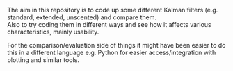 The aim in this repository is to code up some different Kalman filters (e.g. standard, extended, unscented) and compare them.  
Also to try coding them in different ways and see how it affects various characteristics, mainly usability.

For the comparison/evaluation side of things it might have been easier to do this in a different language e.g. Python for easier access/integration with plotting and similar tools. 
